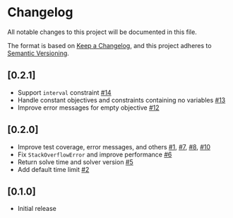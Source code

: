 # Changelog

All notable changes to this project will be documented in this file.

The format is based on [Keep a Changelog](https://keepachangelog.com/en/1.0.0/),
and this project adheres to [Semantic Versioning](https://semver.org/spec/v2.0.0.html).

## [0.2.1]

  - Support `interval` constraint [#14](https://github.com/RelationalAI/SolverAPI.jl/pull/14)
  - Handle constant objectives and constraints containing no
    variables
    [#13](https://github.com/RelationalAI/SolverAPI.jl/pull/13)
  - Improve error messages for empty objective [#12](https://github.com/RelationalAI/SolverAPI.jl/pull/12)

## [0.2.0]

  - Improve test coverage, error messages, and others [#1](https://github.com/RelationalAI/SolverAPI.jl/pull/1), [#7](https://github.com/RelationalAI/SolverAPI.jl/pull/7),
    [#8](https://github.com/RelationalAI/SolverAPI.jl/pull/8), [#10](https://github.com/RelationalAI/SolverAPI.jl/pull/10)
  - Fix `StackOverflowError` and improve performance [#6](https://github.com/RelationalAI/SolverAPI.jl/pull/6)
  - Return solve time and solver version [#5](https://github.com/RelationalAI/SolverAPI.jl/pull/5)
  - Add default time limit [#2](https://github.com/RelationalAI/SolverAPI.jl/pull/2)

## [0.1.0]

  - Initial release
